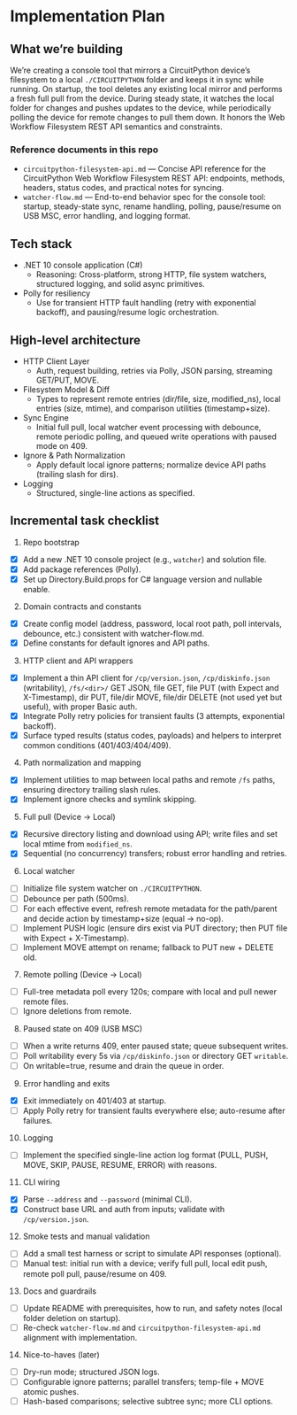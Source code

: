 # Implementation Plan

## What we’re building
We’re creating a console tool that mirrors a CircuitPython device’s filesystem to a local `./CIRCUITPYTHON` folder and keeps it in sync while running. On startup, the tool deletes any existing local mirror and performs a fresh full pull from the device. During steady state, it watches the local folder for changes and pushes updates to the device, while periodically polling the device for remote changes to pull them down. It honors the Web Workflow Filesystem REST API semantics and constraints.

### Reference documents in this repo
- `circuitpython-filesystem-api.md` — Concise API reference for the CircuitPython Web Workflow Filesystem REST API: endpoints, methods, headers, status codes, and practical notes for syncing.
- `watcher-flow.md` — End-to-end behavior spec for the console tool: startup, steady-state sync, rename handling, polling, pause/resume on USB MSC, error handling, and logging format.

## Tech stack
- .NET 10 console application (C#)
  - Reasoning: Cross-platform, strong HTTP, file system watchers, structured logging, and solid async primitives.
- Polly for resiliency
  - Use for transient HTTP fault handling (retry with exponential backoff), and pausing/resume logic orchestration.

## High-level architecture
- HTTP Client Layer
  - Auth, request building, retries via Polly, JSON parsing, streaming GET/PUT, MOVE.
- Filesystem Model & Diff
  - Types to represent remote entries (dir/file, size, modified_ns), local entries (size, mtime), and comparison utilities (timestamp+size).
- Sync Engine
  - Initial full pull, local watcher event processing with debounce, remote periodic polling, and queued write operations with paused mode on 409.
- Ignore & Path Normalization
  - Apply default local ignore patterns; normalize device API paths (trailing slash for dirs).
- Logging
  - Structured, single-line actions as specified.

## Incremental task checklist

1) Repo bootstrap
- [x] Add a new .NET 10 console project (e.g., `watcher`) and solution file.
- [x] Add package references (Polly).
- [x] Set up Directory.Build.props for C# language version and nullable enable.

2) Domain contracts and constants
- [x] Create config model (address, password, local root path, poll intervals, debounce, etc.) consistent with watcher-flow.md.
- [x] Define constants for default ignores and API paths.

3) HTTP client and API wrappers
- [x] Implement a thin API client for `/cp/version.json`, `/cp/diskinfo.json` (writability), `/fs/<dir>/` GET JSON, file GET, file PUT (with Expect and X-Timestamp), dir PUT, file/dir MOVE, file/dir DELETE (not used yet but useful), with proper Basic auth.
- [x] Integrate Polly retry policies for transient faults (3 attempts, exponential backoff).
- [x] Surface typed results (status codes, payloads) and helpers to interpret common conditions (401/403/404/409).

4) Path normalization and mapping
- [x] Implement utilities to map between local paths and remote `/fs` paths, ensuring directory trailing slash rules.
- [x] Implement ignore checks and symlink skipping.

5) Full pull (Device → Local)
- [x] Recursive directory listing and download using API; write files and set local mtime from `modified_ns`.
- [x] Sequential (no concurrency) transfers; robust error handling and retries.

6) Local watcher
- [ ] Initialize file system watcher on `./CIRCUITPYTHON`.
- [ ] Debounce per path (500ms).
- [ ] For each effective event, refresh remote metadata for the path/parent and decide action by timestamp+size (equal → no-op).
- [ ] Implement PUSH logic (ensure dirs exist via PUT directory; then PUT file with Expect + X-Timestamp).
- [ ] Implement MOVE attempt on rename; fallback to PUT new + DELETE old.

7) Remote polling (Device → Local)
- [ ] Full-tree metadata poll every 120s; compare with local and pull newer remote files.
- [ ] Ignore deletions from remote.

8) Paused state on 409 (USB MSC)
- [ ] When a write returns 409, enter paused state; queue subsequent writes.
- [ ] Poll writability every 5s via `/cp/diskinfo.json` or directory GET `writable`.
- [ ] On writable=true, resume and drain the queue in order.

9) Error handling and exits
- [x] Exit immediately on 401/403 at startup.
- [ ] Apply Polly retry for transient faults everywhere else; auto-resume after failures.

10) Logging
- [ ] Implement the specified single-line action log format (PULL, PUSH, MOVE, SKIP, PAUSE, RESUME, ERROR) with reasons.

11) CLI wiring
- [x] Parse `--address` and `--password` (minimal CLI).
- [x] Construct base URL and auth from inputs; validate with `/cp/version.json`.

12) Smoke tests and manual validation
- [ ] Add a small test harness or script to simulate API responses (optional).
- [ ] Manual test: initial run with a device; verify full pull, local edit push, remote poll pull, pause/resume on 409.

13) Docs and guardrails
- [ ] Update README with prerequisites, how to run, and safety notes (local folder deletion on startup).
- [ ] Re-check `watcher-flow.md` and `circuitpython-filesystem-api.md` alignment with implementation.

14) Nice-to-haves (later)
- [ ] Dry-run mode; structured JSON logs.
- [ ] Configurable ignore patterns; parallel transfers; temp-file + MOVE atomic pushes.
- [ ] Hash-based comparisons; selective subtree sync; more CLI options.
